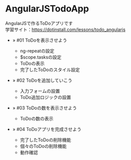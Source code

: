 # AngularJSTodoApp
AngularJSで作るToDoアプリです
<br>
学習サイト：https://dotinstall.com/lessons/todo_angularjs
<br>
* » #01 ToDoを表示させよう
  * ng-repeatの設定
  * $scope.tasksの設定
  * ToDoの表示
  * 完了したToDoのスタイル設定

* » #02 ToDoを追加していこう
  * 入力フォームの設置
  * ToDo追加ロジックの設置

* » #03 ToDoの数を表示させよう
  * ToDoの数の表示

* » #04 ToDoアプリを完成させよう
  * 完了したToDoの削除機能
  * 個々のToDoの削除機能
  * 動作確認
